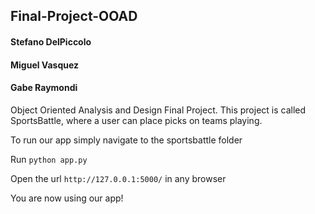 ## Final-Project-OOAD

#### Stefano DelPiccolo

#### Miguel Vasquez

#### Gabe Raymondi

Object Oriented Analysis and Design Final Project. This project is called SportsBattle, where a user can place picks on teams playing.


To run our app simply navigate to the sportsbattle folder

Run `python app.py`

Open the url `http://127.0.0.1:5000/` in any browser

You are now using our app!
